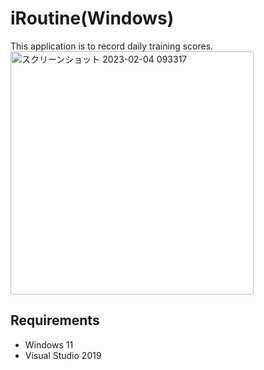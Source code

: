 # iRoutine(Windows)
This application is to record daily training scores.  
<img width="389" alt="スクリーンショット 2023-02-04 093317" src="https://user-images.githubusercontent.com/63796528/216774607-1f639bf0-ccda-49ba-ae27-6f409d9c1c44.png">

## Requirements
- Windows 11
- Visual Studio 2019
